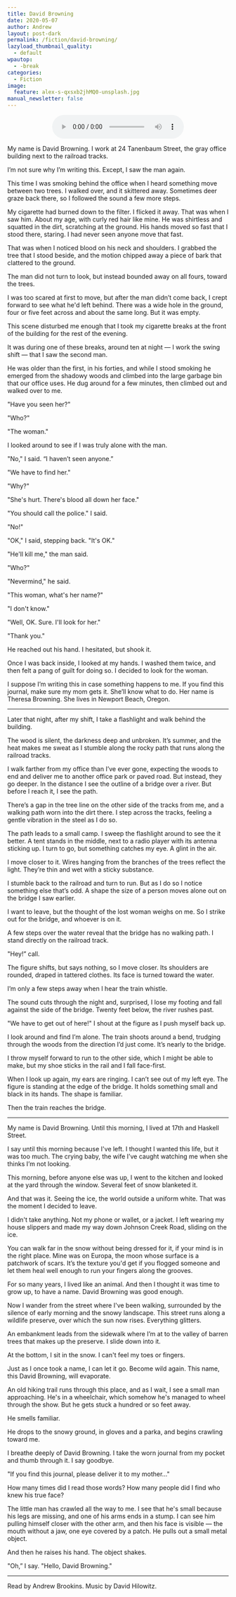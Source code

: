 ```yaml
---
title: David Browning
date: 2020-05-07
author: Andrew
layout: post-dark
permalink: /fiction/david-browning/
lazyload_thumbnail_quality:
  - default
wpautop:
  - -break
categories:
  - Fiction
image:
  feature: alex-s-qxsxb2jhMQ0-unsplash.jpg
manual_newsletter: false
---
```


<p>
  <center>
    <audio id="player" src="/assets/audio/david-browning.mp3" controls>
      <a href="/assets/audio/david-browning.mp3">Download audio version</a>
    </audio>
  </center>
</p>


My name is David Browning. I work at 24 Tanenbaum Street, the gray office building next to the railroad tracks.

I’m not sure why I’m writing this. Except, I saw the man again.

This time I was smoking behind the office when I heard something move between two trees. I walked over, and it skittered away. Sometimes deer graze back there, so I followed the sound a few more steps.

My cigarette had burned down to the filter. I flicked it away. That was when I saw him. About my age, with curly red hair like mine. He was shirtless and squatted in the dirt, scratching at the ground. His hands moved so fast that I stood there, staring. I had never seen anyone move that fast.

That was when I noticed blood on his neck and shoulders. I grabbed the tree that I stood beside, and the motion chipped away a piece of bark that clattered to the ground.

The man did not turn to look, but instead bounded away on all fours, toward the trees.

I was too scared at first to move, but after the man didn’t come back, I crept forward to see what he'd left behind. There was a wide hole in the ground, four or five feet across and about the same long. But it was empty.

This scene disturbed me enough that I took my cigarette breaks at the front of the building for the rest of the evening.

It was during one of these breaks, around ten at night — I work the swing shift — that I saw the second man.

He was older than the first, in his forties, and while I stood smoking he emerged from the shadowy woods and climbed into the large garbage bin that our office uses. He dug around for a few minutes, then climbed out and walked over to me.

"Have you seen her?"

"Who?"

"The woman."

I looked around to see if I was truly alone with the man.

"No," I said. “I haven’t seen anyone.”

"We have to find her."

"Why?"

"She's hurt. There's blood all down her face."

"You should call the police." I said.

"No!"

"OK," I said, stepping back. "It's OK."

"He'll kill me," the man said.

"Who?"

"Nevermind," he said.

"This woman, what's her name?"

"I don't know."

"Well, OK. Sure. I'll look for her."

"Thank you."

He reached out his hand. I hesitated, but shook it.

Once I was back inside, I looked at my hands. I washed them twice, and then felt a pang of guilt for doing so. I decided to look for the woman.

I suppose I’m writing this in case something happens to me. If you find this journal, make sure my mom gets it. She’ll know what to do. Her name is Theresa Browning. She lives in Newport Beach, Oregon.

***

Later that night, after my shift, I take a flashlight and walk behind the building.

The wood is silent, the darkness deep and unbroken. It’s summer, and the heat makes me sweat as I stumble along the rocky path that runs along the railroad tracks.

I walk farther from my office than I’ve ever gone, expecting the woods to end and deliver me to another office park or paved road. But instead, they go deeper. In the distance I see the outline of a bridge over a river. But before I reach it, I see the path.

There’s a gap in the tree line on the other side of the tracks from me, and a walking path worn into the dirt there. I step across the tracks, feeling a gentle vibration in the steel as I do so.

The path leads to a small camp. I sweep the flashlight around to see the it better. A tent stands in the middle, next to a radio player with its antenna sticking up. I turn to go, but something catches my eye. A glint in the air.

I move closer to it. Wires hanging from the branches of the trees reflect the light. They’re thin and wet with a sticky substance.

I stumble back to the railroad and turn to run. But as I do so I notice something else that’s odd. A shape the size of a person moves alone out on the bridge I saw earlier.

I want to leave, but the thought of the lost woman weighs on me. So I strike out for the bridge, and whoever is on it.

A few steps over the water reveal that the bridge has no walking path. I stand directly on the railroad track.

"Hey!” call.

The figure shifts, but says nothing, so I move closer. Its shoulders are rounded, draped in tattered clothes. Its face is turned toward the water.

I’m only a few steps away when I hear the train whistle.

The sound cuts through the night and, surprised, I lose my footing and fall against the side of the bridge. Twenty feet below, the river rushes past.

"We have to get out of here!" I shout at the figure as I push myself back up.

I look around and find I’m alone. The train shoots around a bend, trudging through the woods from the direction I’d just come. It’s nearly to the bridge.

I throw myself forward to run to the other side, which I might be able to make, but my shoe sticks in the rail and I fall face-first.

When I look up again, my ears are ringing. I can’t see out of my left eye. The figure is standing at the edge of the bridge. It holds something small and black in its hands. The shape is familiar.

Then the train reaches the bridge.

* * *

My name is David Browning. Until this morning, I lived at 17th and Haskell Street.

I say until this morning because I've left. I thought I wanted this life, but it was too much. The crying baby, the wife I’ve caught watching me when she thinks I’m not looking.

This morning, before anyone else was up, I went to the kitchen and looked at the yard through the window. Several feet of snow blanketed it.

And that was it. Seeing the ice, the world outside a uniform white. That was the moment I decided to leave.

I didn't take anything. Not my phone or wallet, or a jacket. I left wearing my house slippers and made my way down Johnson Creek Road, sliding on the ice.

You can walk far in the snow without being dressed for it, if your mind is in the right place. Mine was on Europa, the moon whose surface is a patchwork of scars. It’s the texture you'd get if you flogged someone and let them heal well enough to run your fingers along the grooves.

For so many years, I lived like an animal. And then I thought it was time to grow up, to have a name. David Browning was good enough.

Now I wander from the street where I've been walking, surrounded by the silence of early morning and the snowy landscape. This street runs along a wildlife preserve, over which the sun now rises. Everything glitters.

An embankment leads from the sidewalk where I’m at to the valley of barren trees that makes up the preserve. I slide down into it.

At the bottom, I sit in the snow. I can't feel my toes or fingers.

Just as I once took a name, I can let it go. Become wild again. This name, this David Browning, will evaporate.

An old hiking trail runs through this place, and as I wait, I see a small man approaching. He's in a wheelchair, which somehow he's managed to wheel through the show. But he gets stuck a hundred or so feet away.

He smells familiar.

He drops to the snowy ground, in gloves and a parka, and begins crawling toward me.

I breathe deeply of David Browning. I take the worn journal from my pocket and thumb through it. I say goodbye.

"If you find this journal, please deliver it to my mother..."

How many times did I read those words? How many people did I find who knew his true face?

The little man has crawled all the way to me. I see that he's small because his legs are missing, and one of his arms ends in a stump. I can see him pulling himself closer with the other arm, and then his face is visible — the mouth without a jaw, one eye covered by a patch. He pulls out a small metal object.

And then he raises his hand. The object shakes.

"Oh,” I say. "Hello, David Browning."

---

Read by Andrew Brookins.
Music by David Hilowitz.

